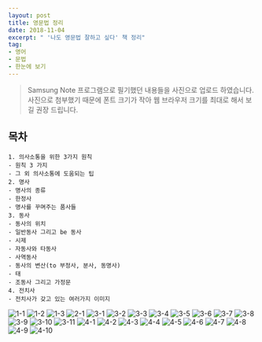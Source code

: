 ```yaml
---
layout: post
title: 영문법 정리
date: 2018-11-04
excerpt: " '나도 영문법 잘하고 싶다' 책 정리" 
tag: 
- 영어
- 문법
- 한눈에 보기 
---
```

> Samsung Note 프로그램으로 필기했던 내용들을 사진으로 업로드 하였습니다.
사진으로 첨부했기 때문에 폰트 크기가 작아 웹 브라우저 크기를 최대로 해서 보길 권장 드립니다.

## 목차
```
1. 의사소통을 위한 3가지 원칙
- 원칙 3 가지 
- 그 외 의사소통에 도움되는 팁
2. 명사
- 명사의 종류
- 한정사
- 명사를 꾸며주는 품사들
3. 동사
- 동사의 위치
- 일반동사 그리고 be 동사
- 시제
- 자동사와 타동사
- 사역동사
- 동사의 변산(to 부정사, 분사, 동명사)
- 태
- 조동사 그리고 가정문
4. 전치사 
- 전치사가 갖고 있는 여러가지 이미지

```
![1-1](https://user-images.githubusercontent.com/33630505/51234340-d846ca80-19af-11e9-87d1-8bfe8ce14cce.JPG)
![1-2](https://user-images.githubusercontent.com/33630505/51234341-d846ca80-19af-11e9-8c2a-ad6d3d9e8452.JPG)
![1-3](https://user-images.githubusercontent.com/33630505/51234342-d846ca80-19af-11e9-97a8-baeca23b2af6.JPG)
![2-1](https://user-images.githubusercontent.com/33630505/51234343-d8df6100-19af-11e9-8b5f-fcbf3ab57977.JPG)
![3-1](https://user-images.githubusercontent.com/33630505/51234344-d8df6100-19af-11e9-898c-931ed0d75268.JPG)
![3-2](https://user-images.githubusercontent.com/33630505/51234345-d8df6100-19af-11e9-8035-d471097340df.JPG)
![3-3](https://user-images.githubusercontent.com/33630505/51234348-d977f780-19af-11e9-9a72-d6dcae44548a.JPG)
![3-4](https://user-images.githubusercontent.com/33630505/51234349-d977f780-19af-11e9-8c68-d290ccac513e.JPG)
![3-5](https://user-images.githubusercontent.com/33630505/51234350-d977f780-19af-11e9-8061-758b44a09bb2.JPG)
![3-6](https://user-images.githubusercontent.com/33630505/51234351-da108e00-19af-11e9-99db-164ed4563fe5.JPG)
![3-7](https://user-images.githubusercontent.com/33630505/51234352-da108e00-19af-11e9-848e-7bb5249aaafd.JPG)
![3-8](https://user-images.githubusercontent.com/33630505/51234353-da108e00-19af-11e9-8228-da6ceefb218f.JPG)
![3-9](https://user-images.githubusercontent.com/33630505/51234354-daa92480-19af-11e9-94cc-81c86dcf0697.JPG)
![3-10](https://user-images.githubusercontent.com/33630505/51234355-daa92480-19af-11e9-88e4-146e02a7b5c2.JPG)
![3-11](https://user-images.githubusercontent.com/33630505/51234356-daa92480-19af-11e9-96b4-6673610dfc41.JPG)
![4-1](https://user-images.githubusercontent.com/33630505/51234357-db41bb00-19af-11e9-9030-c813eecfb8b7.JPG)
![4-2](https://user-images.githubusercontent.com/33630505/51234358-db41bb00-19af-11e9-9ce0-5db751b9bb36.JPG)
![4-3](https://user-images.githubusercontent.com/33630505/51234359-db41bb00-19af-11e9-911d-3d0ecb8aae64.JPG)
![4-4](https://user-images.githubusercontent.com/33630505/51234360-db41bb00-19af-11e9-8049-f7d296a0055d.JPG)
![4-5](https://user-images.githubusercontent.com/33630505/51234362-dbda5180-19af-11e9-89d3-8175bf70e952.JPG)
![4-6](https://user-images.githubusercontent.com/33630505/51234364-dbda5180-19af-11e9-8661-1ac21b80539b.JPG)
![4-7](https://user-images.githubusercontent.com/33630505/51234365-dbda5180-19af-11e9-9e4b-4b9ee87c7ebb.JPG)
![4-8](https://user-images.githubusercontent.com/33630505/51234366-dc72e800-19af-11e9-831b-3546902e97e6.JPG)
![4-9](https://user-images.githubusercontent.com/33630505/51234367-dc72e800-19af-11e9-9603-176018d1add2.JPG)
![4-10](https://user-images.githubusercontent.com/33630505/51234368-dc72e800-19af-11e9-8cf0-431d756a8506.JPG)
